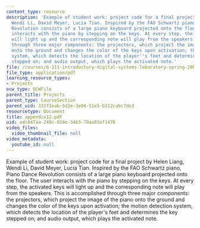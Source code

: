 ```yaml
---
content_type: resource
description: 'Example of student work: project code for a final project by Helen Liang,
  Wendi Li, David Meyer, Lucia Tian. Inspired by the FAO Schwartz piano, Piano Dance
  Revolution consists of a large piano keyboard projected onto the floor. The user
  interacts with the piano by stepping on the keys. At every step, the activated keys
  will light up and the corresponding note will play from the speakers. This is accomplished
  through three major components: the projectors, which project the image of the piano
  onto the ground and changes the color of the keys upon activation; the motion detection
  system, which detects the location of the player''s feet and determines the key
  stepped on; and audio output, which plays the activated note.'
file: /courses/6-111-introductory-digital-systems-laboratory-spring-2006/edc047aa249c020e34b379aa03af1476_appendix12.pdf
file_type: application/pdf
learning_resource_types:
- Projects
ocw_type: OCWFile
parent_title: Projects
parent_type: CourseSection
parent_uid: 332f2eab-5d2e-3e04-51e5-b212cabc7de3
resourcetype: Document
title: appendix12.pdf
uid: edc047aa-249c-020e-34b3-79aa03af1476
video_files:
  video_thumbnail_file: null
video_metadata:
  youtube_id: null
---
```

Example of student work: project code for a final project by Helen Liang, Wendi Li, David Meyer, Lucia Tian. Inspired by the FAO Schwartz piano, Piano Dance Revolution consists of a large piano keyboard projected onto the floor. The user interacts with the piano by stepping on the keys. At every step, the activated keys will light up and the corresponding note will play from the speakers. This is accomplished through three major components: the projectors, which project the image of the piano onto the ground and changes the color of the keys upon activation; the motion detection system, which detects the location of the player's feet and determines the key stepped on; and audio output, which plays the activated note.

